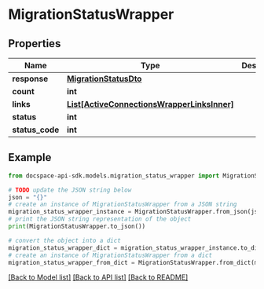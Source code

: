 # MigrationStatusWrapper

## Properties

Name | Type | Description | Notes
------------ | ------------- | ------------- | -------------
**response** | [**MigrationStatusDto**](MigrationStatusDto.md) |  | [optional] 
**count** | **int** |  | [optional] 
**links** | [**List[ActiveConnectionsWrapperLinksInner]**](ActiveConnectionsWrapperLinksInner.md) |  | [optional] 
**status** | **int** |  | [optional] 
**status_code** | **int** |  | [optional] 

## Example

```python
from docspace-api-sdk.models.migration_status_wrapper import MigrationStatusWrapper

# TODO update the JSON string below
json = "{}"
# create an instance of MigrationStatusWrapper from a JSON string
migration_status_wrapper_instance = MigrationStatusWrapper.from_json(json)
# print the JSON string representation of the object
print(MigrationStatusWrapper.to_json())

# convert the object into a dict
migration_status_wrapper_dict = migration_status_wrapper_instance.to_dict()
# create an instance of MigrationStatusWrapper from a dict
migration_status_wrapper_from_dict = MigrationStatusWrapper.from_dict(migration_status_wrapper_dict)
```
[[Back to Model list]](../README.md#documentation-for-models) [[Back to API list]](../README.md#documentation-for-api-endpoints) [[Back to README]](../README.md)


